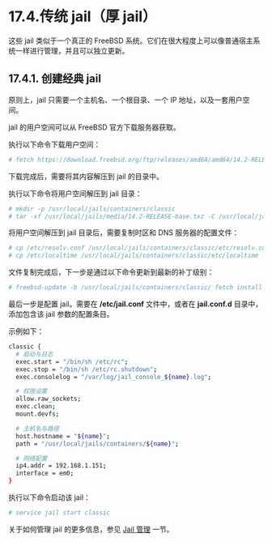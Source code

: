 # 17.4.传统 jail（厚 jail）

这些 jail 类似于一个真正的 FreeBSD 系统。它们在很大程度上可以像普通宿主系统一样进行管理，并且可以独立更新。

## 17.4.1. 创建经典 jail

原则上，jail 只需要一个主机名、一个根目录、一个 IP 地址，以及一套用户空间。

jail 的用户空间可以从 FreeBSD 官方下载服务器获取。

执行以下命令下载用户空间：

```sh
# fetch https://download.freebsd.org/ftp/releases/amd64/amd64/14.2-RELEASE/base.txz -o /usr/local/jails/media/14.2-RELEASE-base.txz
```

下载完成后，需要将其内容解压到 jail 的目录中。

执行以下命令将用户空间解压到 jail 目录：

```sh
# mkdir -p /usr/local/jails/containers/classic
# tar -xf /usr/local/jails/media/14.2-RELEASE-base.txz -C /usr/local/jails/containers/classic --unlink
```

将用户空间解压到 jail 目录后，需要复制时区和 DNS 服务器的配置文件：

```sh
# cp /etc/resolv.conf /usr/local/jails/containers/classic/etc/resolv.conf
# cp /etc/localtime /usr/local/jails/containers/classic/etc/localtime
```

文件复制完成后，下一步是通过以下命令更新到最新的补丁级别：

```sh
# freebsd-update -b /usr/local/jails/containers/classic/ fetch install
```

最后一步是配置 jail。需要在 **/etc/jail.conf** 文件中，或者在 **jail.conf.d** 目录中，添加包含该 jail 参数的配置条目。

示例如下：

```sh
classic {
  # 启动与日志
  exec.start = "/bin/sh /etc/rc";
  exec.stop = "/bin/sh /etc/rc.shutdown";
  exec.consolelog = "/var/log/jail_console_${name}.log";

  # 权限设置
  allow.raw_sockets;
  exec.clean;
  mount.devfs;

  # 主机名与路径
  host.hostname = "${name}";
  path = "/usr/local/jails/containers/${name}";

  # 网络配置
  ip4.addr = 192.168.1.151;
  interface = em0;
}
```

执行以下命令启动该 jail：

```sh
# service jail start classic
```

关于如何管理 jail 的更多信息，参见 [Jail 管理](https://docs.freebsd.org/en/books/handbook/jails/#jail-management) 一节。
